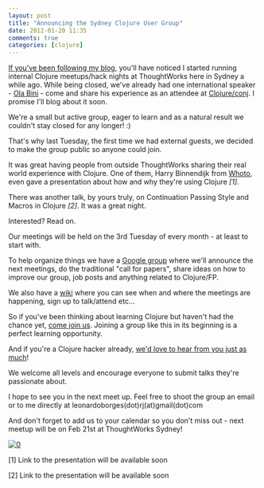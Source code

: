 ```yaml
---
layout: post
title: "Announcing the Sydney Clojure User Group"
date: 2012-01-20 11:35
comments: true
categories: [clojure]
---
```


[If you've been following my blog][1], you'll have noticed I started running internal Clojure meetups/hack nights at ThoughtWorks here in Sydney a while ago. While being closed, we've already had one international speaker - [Ola Bini][7] - come and share his experience as an attendee at [Clojure/conj][8]. I promise I'll blog about it soon.

We're a small but active group, eager to learn and as a natural result we couldn't stay closed for any longer! :)

That's why last Tuesday, the first time we had external guests, we decided to make the group public so anyone could join.

It was great having people from outside ThoughtWorks sharing their real world experience with Clojure. One of them, Harry Binnendijk from [Whoto][2], even gave a presentation about how and why they're using Clojure *\[1\]*.

There was another talk, by yours truly, on Continuation Passing Style and Macros in Clojure *\[2\]*. It was a great night.

Interested? Read on.

Our meetings will be held on the 3rd Tuesday of every month - at least to start with. 

To help organize things we have a [Google group][5] where we'll announce the next meetings, do the traditional "call for papers", share ideas on how to improve our group, job posts and anything related to Clojure/FP.

We also have a [wiki][6] where you can see when and where the meetings are happening, sign up to talk/attend etc...

So if you've been thinking about learning Clojure but haven't had the chance yet, [come join us][5]. Joining a group like this in its beginning is a perfect learning opportunity. 

And if you're a Clojure hacker already, [we'd love to hear from you just as much][5]!

We welcome all levels and encourage everyone to submit talks they're passionate about.

I hope to see you in the next meet up. Feel free to shoot the group an email or to me directly at leonardoborges(dot)rj(at)gmail(dot)com

And don't forget to add us to your calendar so you don't miss out - next meetup will be on Feb 21st at ThoughtWorks Sydney!

<a href="http://www.google.com/calendar/render?cid=https%3A%2F%2Fwww.google.com%2Fcalendar%2Ffeeds%2Fa4v3blgfnlqdc0h6im9okr80tc%2540group.calendar.google.com%2Fpublic%2Fbasic" target="_blank"><img src="http://www.google.com/calendar/images/ext/gc_button1.gif" alt="0" border="0" style="border:none;"></a>


\[1\] Link to the presentation will be available soon

\[2\] Link to the presentation will be available soon

[1]: http://www.leonardoborges.com/writings/2011/10/12/report-clojure-meetup-1/
[2]: http://www.whoto.com/
[3]: 
[4]: 
[5]: http://groups.google.com/group/clj-syd
[6]: https://github.com/clj-syd/clj-syd/wiki
[7]: http://olabini.com/blog/
[8]: http://clojure-conj.org/
